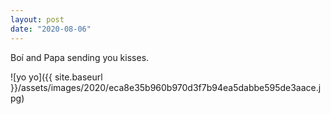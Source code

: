 ```yaml
---
layout: post
date: "2020-08-06"
---
```


Boí and Papa sending you kisses.

![yo yo]({{ site.baseurl }}/assets/images/2020/eca8e35b960b970d3f7b94ea5dabbe595de3aace.jpg)
